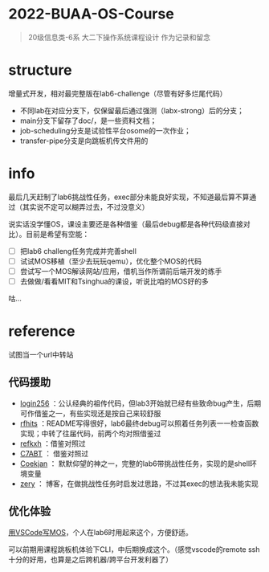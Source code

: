 # 2022-BUAA-OS-Course
> 20级信息类-6系 大二下操作系统课程设计
作为记录和留念

# structure
增量式开发，相对最完整版在lab6-challenge（尽管有好多烂尾代码）

- 不同lab在对应分支下，仅保留最后通过强测（labx-strong）后的分支；
- main分支下留存了doc/，是一些资料文档；
- job-scheduling分支是试验性平台osome的一次作业；
- transfer-pipe分支是向跳板机传文件用的

# info
最后几天赶制了lab6挑战性任务，exec部分未能良好实现，不知道最后算不算通过（其实说不定可以糊弄过去，不过没意义）

说实话没学懂OS，课设主要还是各种借鉴（最后debug都是各种代码级直接对比）。目前是希望有空能：

- [ ] 把lab6 challeng任务完成并完善shell
- [ ] 试试MOS移植（至少去玩玩qemu），优化整个MOS的代码
- [ ] 尝试写一个MOS解读网站/应用，借机当作所谓前后端开发的练手
- [ ] 去做做/看看MIT和Tsinghua的课设，听说比咱的MOS好的多 

咕...

# reference
试图当一个url中转站

## 代码援助
- [login256](https://github.com/login256/BUAA-OS-2019/tree/lab6) ：公认经典的祖传代码，但lab3开始就已经有些致命bug产生，后期可作借鉴之一，有些实现还是按自己来较舒服
- [rfhits](https://github.com/rfhits/Operating-System-BUAA-2021) ：README写得很好，lab6最终debug可以照着任务列表一一检查函数实现；中转了往届代码，前两个均对照借鉴过
- [refkxh](https://github.com/refkxh/BUAA_OS_2020Spring) ：借鉴对照过
- [C7ABT](https://github.com/C7ABT/BUAA_OS_2020/tree/master) ： 借鉴对照过
- [Coekjan](https://github.com/Coekjan/SOMOS) ： 默默仰望的神之一，完整的lab6带挑战性任务，实现的是shell环境变量
- [zery](https://www.cnblogs.com/zery-blog/p/14970096.html#autoid-1-6-0) ： 博客，在做挑战性任务时启发过思路，不过其exec的想法我未能实现

## 优化体验
[用VSCode写MOS](https://blog.csdn.net/m0_55988640/article/details/124735517)，个人在lab6时用起来这个，方便舒适。

可以前期用课程跳板机体验下CLI，中后期换成这个。（感觉vscode的remote ssh十分的好用，也算是之后跨机器/跨平台开发利器了）
